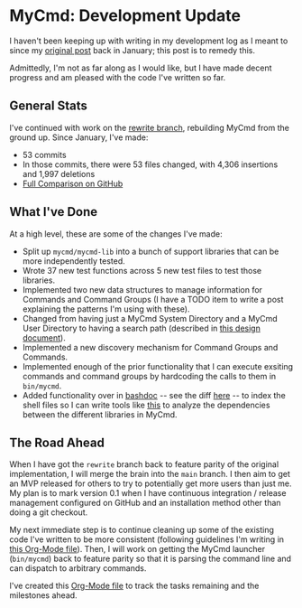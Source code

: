 # MyCmd: Development Update

I haven't been keeping up with writing in my development log as I meant to since my [original post](../2024-01-20-mycmd/) back in January; this post is to remedy this.

Admittedly, I'm not as far along as I would like, but I have made decent progress and am pleased with the code I've written so far.

## General Stats

I've continued with work on the [rewrite branch](https://github.com/travisbhartwell/mycmd/tree/rewrite), rebuilding MyCmd from the ground up. Since January, I've made:

* 53 commits
* In those commits, there were 53 files changed, with 4,306 insertions and 1,997 deletions
* [Full Comparison on GitHub](https://github.com/travisbhartwell/mycmd/compare/a91255150d4a1cec03fbcf1facbcaaa3bec06005...2dc1f42a5472819a41c3843a72a5decd7fea1418)

## What I've Done

At a high level, these are some of the changes I've made:

* Split up `mycmd/mycmd-lib` into a bunch of support libraries that can be more independently tested.
* Wrote 37 new test functions across 5 new test files to test those libraries.
* Implemented two new data structures to manage information for Commands and Command Groups (I have a TODO item to write a post explaining the patterns I'm using with these).
* Changed from having just a MyCmd System Directory and a MyCmd User Directory to having a search path (described in [this design document](https://raw.githubusercontent.com/travisbhartwell/mycmd/refs/heads/rewrite/docs/mycmd-path.org)).
* Implemented a new discovery mechanism for Command Groups and Commands.
* Implemented enough of the prior functionality that I can execute exsiting commands and command groups by hardcoding the calls to them in `bin/mycmd`.
* Added functionality over in [bashdoc](https://github.com/travisbhartwell/bashdoc/) -- see the diff [here](https://github.com/travisbhartwell/bashdoc/compare/feccfe3fb179ba458f905c0b8c1671c3ea600762...b716db84b72ce615bf3aaff493170f8359e2f97d) -- to index the shell files so I can write tools like [this](https://github.com/travisbhartwell/mycmd/blob/rewrite/support/analyze-dependencies.py) to analyze the dependencies between the different libraries in MyCmd.

## The Road Ahead

When I have got the `rewrite` branch back to feature parity of the original implementation, I will merge the brain into the `main` branch. I then aim to get an MVP released for others to try to potentially get more users than just me. My plan is to mark version 0.1 when I have continuous integration / release management configured on GitHub and an installation method other than doing a git checkout.

My next immediate step is to continue cleaning up some of the existing code I've written to be more consistent (following guidelines I'm writing in [this Org-Mode file](https://raw.githubusercontent.com/travisbhartwell/mycmd/refs/heads/rewrite/docs/mycmd-concepts-and-conventions.org)). Then, I will work on getting the MyCmd launcher (`bin/mycmd`) back to feature parity so that it is parsing the command line and can dispatch to arbitrary commands.

I've created this [Org-Mode file](https://raw.githubusercontent.com/travisbhartwell/mycmd/refs/heads/rewrite/docs/mycmd-planning.org) to track the tasks remaining and the milestones ahead.
